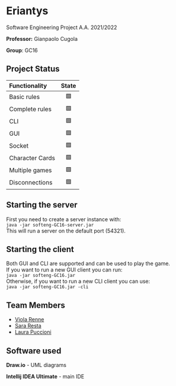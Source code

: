 # Eriantys

Software Engineering Project A.A. 2021/2022

**Professor:** Gianpaolo Cugola  

**Group**: GC16

## Project Status

| Functionality | State |
|:-----------------------|:------------------------------------:|
| Basic rules | 🟩 |
| Complete rules | 🟩 |
| CLI | 🟩 |
| GUI | 🟩 |
| Socket | 🟩 |
| Character Cards | 🟩 |
| Multiple games | 🟩|
| Disconnections | 🟩|
<!--
[![RED](https://via.placeholder.com//15/f03c15/f03c15)](#)
[![YELLOW](https://via.placeholder.com//15/ffdd00/ffdd00)](#)
[![GREEN](https://via.placeholder.com//15/44bb44/44bb44)](#)
-->

## Starting the server

First you need to create a server instance with:  
`java -jar softeng-GC16-server.jar`  
This will run a server on the default port (54321).

## Starting the client
Both GUI and CLI are supported and can be used to play the game.  
If you want to run a new GUI client you can run:  
`java -jar softeng-GC16.jar`  
Otherwise, if you want to run a new CLI client you can use:  
`java -jar softeng-GC16.jar -cli`

## Team Members
* [Viola Renne](https://github.com/viols-code)
* [Sara Resta](https://github.com/sararesta)
* [Laura Puccioni](https://github.com/LaP19)

## Software used
**Draw.io** - UML diagrams

**Intellij IDEA Ultimate** - main IDE
